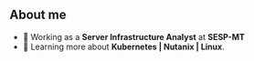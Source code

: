 <h2>About me</h2>

- 💼 Working as a **Server Infrastructure Analyst** at **SESP-MT**
- 🌱 Learning more about **Kubernetes | Nutanix | Linux**.
